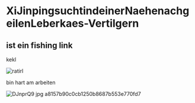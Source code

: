 # XiJinpingsuchtindeinerNaehenachgeilenLeberkaes-Vertilgern
ist ein fishing link
------------------------------------------------------------
kekl

![ratirl](https://user-images.githubusercontent.com/58191532/209187722-aa9fd530-36fe-4115-a42e-814db3b2e875.PNG)

bin hart am arbeiten

![DJnprQ9 jpg a8157b90c0cb1250b8687b553e770fd7](https://user-images.githubusercontent.com/58191532/209187959-34395c30-afba-4fe0-8d1d-be3c0787ccac.jpg)
